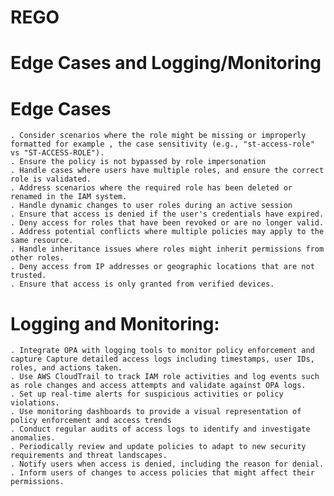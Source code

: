 # REGO

# Edge Cases and Logging/Monitoring

# Edge Cases
    . Consider scenarios where the role might be missing or improperly formatted for example , the case sensitivity (e.g., "st-access-role" vs "ST-ACCESS-ROLE").
    . Ensure the policy is not bypassed by role impersonation
    . Handle cases where users have multiple roles, and ensure the correct role is validated.
    . Address scenarios where the required role has been deleted or renamed in the IAM system.
    . Handle dynamic changes to user roles during an active session
    . Ensure that access is denied if the user's credentials have expired.
    . Deny access for roles that have been revoked or are no longer valid.
    . Address potential conflicts where multiple policies may apply to the same resource.
    . Handle inheritance issues where roles might inherit permissions from other roles.
    . Deny access from IP addresses or geographic locations that are not trusted.
    . Ensure that access is only granted from verified devices.

# Logging and Monitoring:
    . Integrate OPA with logging tools to monitor policy enforcement and capture Capture detailed access logs including timestamps, user IDs, roles, and actions taken.
    . Use AWS CloudTrail to track IAM role activities and log events such as role changes and access attempts and validate against OPA logs.
    . Set up real-time alerts for suspicious activities or policy violations.
    . Use monitoring dashboards to provide a visual representation of policy enforcement and access trends
    . Conduct regular audits of access logs to identify and investigate anomalies.
    . Periodically review and update policies to adapt to new security requirements and threat landscapes.
    . Notify users when access is denied, including the reason for denial.
    . Inform users of changes to access policies that might affect their permissions.
